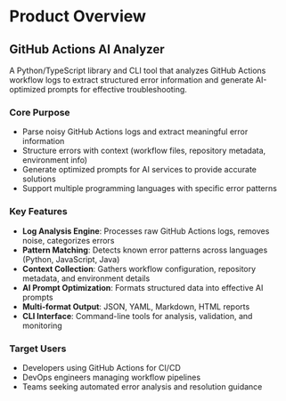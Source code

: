 # Product Overview

## GitHub Actions AI Analyzer

A Python/TypeScript library and CLI tool that analyzes GitHub Actions workflow logs to extract structured error information and generate AI-optimized prompts for effective troubleshooting.

### Core Purpose

- Parse noisy GitHub Actions logs and extract meaningful error information
- Structure errors with context (workflow files, repository metadata, environment info)
- Generate optimized prompts for AI services to provide accurate solutions
- Support multiple programming languages with specific error patterns

### Key Features

- **Log Analysis Engine**: Processes raw GitHub Actions logs, removes noise, categorizes errors
- **Pattern Matching**: Detects known error patterns across languages (Python, JavaScript, Java)
- **Context Collection**: Gathers workflow configuration, repository metadata, and environment details
- **AI Prompt Optimization**: Formats structured data into effective AI prompts
- **Multi-format Output**: JSON, YAML, Markdown, HTML reports
- **CLI Interface**: Command-line tools for analysis, validation, and monitoring

### Target Users

- Developers using GitHub Actions for CI/CD
- DevOps engineers managing workflow pipelines
- Teams seeking automated error analysis and resolution guidance
